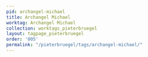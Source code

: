 ```yaml
---
pid: archangel-michael
title: Archangel Michael
worktag: Archangel Michael
collection: worktags_pieterbruegel
layout: tagpage_pieterbruegel
order: '005'
permalink: "/pieterbruegel/tags/archangel-michael/"
---
```

